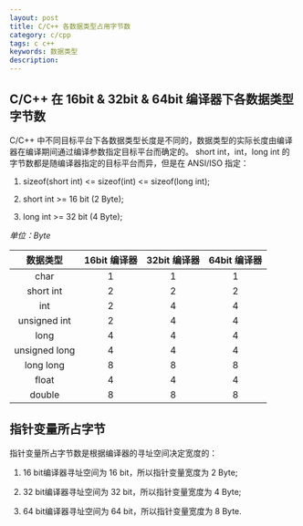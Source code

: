 ```yaml
---
layout: post
title: C/C++ 各数据类型占用字节数
category: c/cpp
tags: c c++
keywords: 数据类型
description:
---
```


## C/C++ 在 16bit & 32bit & 64bit 编译器下各数据类型字节数

C/C++ 中不同目标平台下各数据类型长度是不同的，数据类型的实际长度由编译器在编译期间通过编译参数指定目标平台而确定的。 short int，int，long int 的字节数都是随编译器指定的目标平台而异，但是在 ANSI/ISO 指定：

1. sizeof(short int) <= sizeof(int) <= sizeof(long int);

2. short int >= 16 bit (2 Byte);

3. long int >= 32 bit (4 Byte);

*单位：Byte*

|     数据类型   |16bit 编译器|32bit 编译器|64bit 编译器|
|     :----:    |   :----:  |   :----:   |   :----:   |
|      char     |      1    |      1     |      1     |
|    short int  |      2    |      2     |      2     |
|      int      |      2    |      4     |      4     |
|  unsigned int |      2    |      4     |      4     |
|      long     |      4    |      4     |      4     |
| unsigned long |      4    |      4     |      4     |
|    long long  |      8    |      8     |      8     |
|      float    |      4    |      4     |      4     |
|     double    |      8    |      8     |      8     |

## 指针变量所占字节

指针变量所占字节数是根据编译器的寻址空间决定宽度的：

1. 16 bit编译器寻址空间为 16 bit，所以指针变量宽度为 2 Byte;

2. 32 bit编译器寻址空间为 32 bit，所以指针变量宽度为 4 Byte;

3. 64 bit编译器寻址空间为 64 bit，所以指针变量宽度为 8 Byte.
